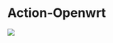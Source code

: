 # Action-Openwrt
![](https://github.com/Lienol/openwrt-actions/workflows/Openwrt-AutoBuild/badge.svg)
